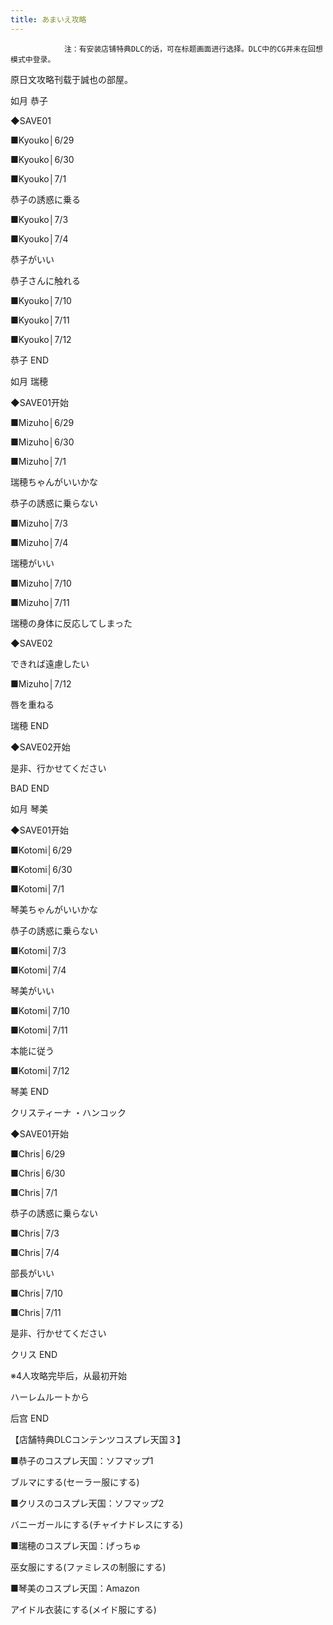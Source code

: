 ```yaml
---
title: あまいえ攻略
---
```


                注：有安装店铺特典DLC的话，可在标题画面进行选择。DLC中的CG并未在回想模式中登录。

原日文攻略刊载于誠也の部屋。



如月 恭子



◆SAVE01

■Kyouko│6/29

■Kyouko│6/30

■Kyouko│7/1

恭子の誘惑に乗る

■Kyouko│7/3

■Kyouko│7/4

恭子がいい

恭子さんに触れる

■Kyouko│7/10

■Kyouko│7/11

■Kyouko│7/12



恭子 END



如月 瑞穂



◆SAVE01开始

■Mizuho│6/29

■Mizuho│6/30

■Mizuho│7/1

瑞穂ちゃんがいいかな

恭子の誘惑に乗らない

■Mizuho│7/3

■Mizuho│7/4

瑞穂がいい

■Mizuho│7/10

■Mizuho│7/11

瑞穂の身体に反応してしまった

◆SAVE02

できれば遠慮したい

■Mizuho│7/12

唇を重ねる



瑞穂 END



◆SAVE02开始

是非、行かせてください



BAD END



如月 琴美



◆SAVE01开始

■Kotomi│6/29

■Kotomi│6/30

■Kotomi│7/1

琴美ちゃんがいいかな

恭子の誘惑に乗らない

■Kotomi│7/3

■Kotomi│7/4

琴美がいい

■Kotomi│7/10

■Kotomi│7/11

本能に従う

■Kotomi│7/12



琴美 END



クリスティーナ ・ハンコック



◆SAVE01开始

■Chris│6/29

■Chris│6/30

■Chris│7/1

恭子の誘惑に乗らない

■Chris│7/3

■Chris│7/4

部長がいい

■Chris│7/10

■Chris│7/11

是非、行かせてください



クリス END



※4人攻略完毕后，从最初开始

ハーレムルートから



后宫 END



【店舗特典DLCコンテンツコスプレ天国３】

■恭子のコスプレ天国：ソフマップ1

ブルマにする(セーラー服にする)



■クリスのコスプレ天国：ソフマップ2

バニーガールにする(チャイナドレスにする)



■瑞穂のコスプレ天国：げっちゅ

巫女服にする(ファミレスの制服にする)



■琴美のコスプレ天国：Amazon

アイドル衣装にする(メイド服にする)


              
